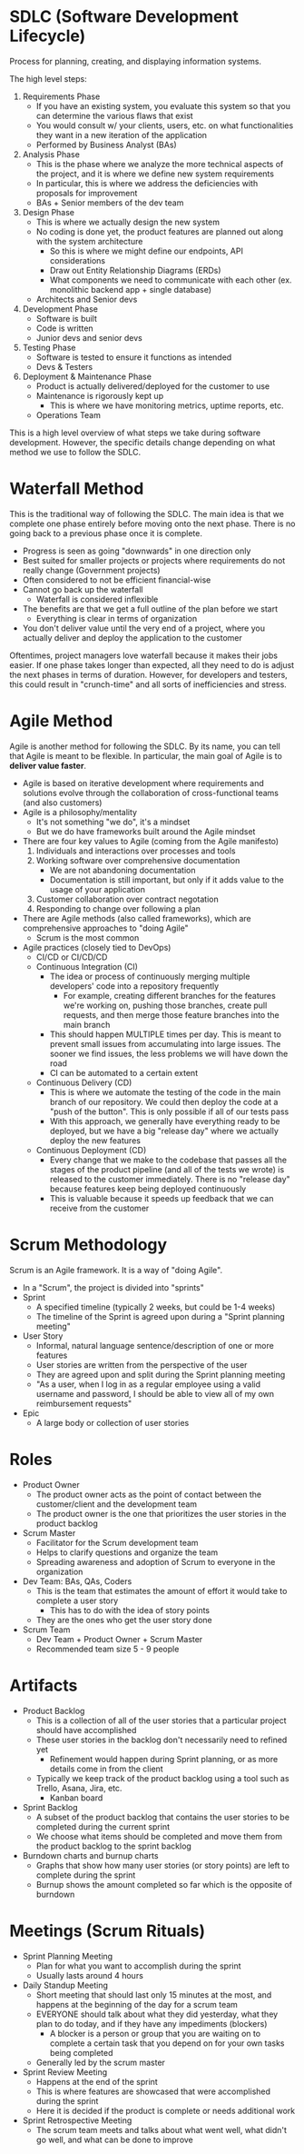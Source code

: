# SDLC (Software Development Lifecycle)
Process for planning, creating, and displaying information systems.

The high level steps:
1. Requirements Phase
    - If you have an existing system, you evaluate this system so that you can determine the various flaws that exist
    - You would consult w/ your clients, users, etc. on what functionalities they want in a new iteration of the application
    - Performed by Business Analyst (BAs)
2. Analysis Phase
    - This is the phase where we analyze the more technical aspects of the project, and it is where we define new system requirements
    - In particular, this is where we address the deficiencies with proposals for improvement
    - BAs + Senior members of the dev team
3. Design Phase
    - This is where we actually design the new system
    - No coding is done yet, the product features are planned out along with the system architecture
        - So this is where we might define our endpoints, API considerations
        - Draw out Entity Relationship Diagrams (ERDs)
        - What components we need to communicate with each other (ex. monolithic backend app + single database)
    - Architects and Senior devs
4. Development Phase
    - Software is built
    - Code is written
    - Junior devs and senior devs
5. Testing Phase
    - Software is tested to ensure it functions as intended
    - Devs & Testers
6. Deployment & Maintenance Phase
    - Product is actually delivered/deployed for the customer to use
    - Maintenance is rigorously kept up
        - This is where we have monitoring metrics, uptime reports, etc.
    - Operations Team

This is a high level overview of what steps we take during software development. However, the specific details change depending on what method we use to follow the SDLC.

# Waterfall Method
This is the traditional way of following the SDLC. The main idea is that we complete one phase entirely before moving onto the next phase. There is no going back to a previous phase once it is complete.

- Progress is seen as going "downwards" in one direction only
- Best suited for smaller projects or projects where requirements do not really change (Government projects)
- Often considered to not be efficient financial-wise
- Cannot go back up the waterfall
    - Waterfall is considered inflexible
- The benefits are that we get a full outline of the plan before we start
    - Everything is clear in terms of organization
- You don't deliver value until the very end of a project, where you actually deliver and deploy the application to the customer

Oftentimes, project managers love waterfall because it makes their jobs easier. If one phase takes longer than expected, all they need to do is adjust the next phases in terms of duration. However, for developers and testers, this could result in "crunch-time" and all sorts of inefficiencies and stress.

# Agile Method
Agile is another method for following the SDLC. By its name, you can tell that Agile is meant to be flexible. In particular, the main goal of Agile is to **deliver value faster**.

- Agile is based on iterative development where requirements and solutions evolve through the collaboration of cross-functional teams (and also customers)
- Agile is a philosophy/mentality
    - It's not something "we do", it's a mindset
    - But we do have frameworks built around the Agile mindset
- There are four key values to Agile (coming from the Agile manifesto)
    1. Individuals and interactions over processes and tools
    2. Working software over comprehensive documentation
        - We are not abandoning documentation
        - Documentation is still important, but only if it adds value to the usage of your application
    3. Customer collaboration over contract negotation
    4. Responding to change over following a plan
- There are Agile methods (also called frameworks), which are comprehensive approaches to "doing Agile"
    - Scrum is the most common
- Agile practices (closely tied to DevOps)
    - CI/CD or CI/CD/CD
    - Continuous Integration (CI)
        - The idea or process of continuously merging multiple developers' code into a repository frequently
            - For example, creating different branches for the features we're working on, pushing those branches, create pull requests, and then merge those feature branches into the main branch
        - This should happen MULTIPLE times per day. This is meant to prevent small issues from accumulating into large issues. The sooner we find issues, the less problems we will have down the road
        - CI can be automated to a certain extent
    - Continuous Delivery (CD)
        - This is where we automate the testing of the code in the main branch of our repository. We could then deploy the code at a "push of the button". This is only possible if all of our tests pass
        - With this approach, we generally have everything ready to be deployed, but we have a big "release day" where we actually deploy the new features
    - Continuous Deployment (CD)
        - Every change that we make to the codebase that passes all the stages of the product pipeline (and all of the tests we wrote) is released to the customer immediately. There is no "release day" because features keep being deployed continuously
        - This is valuable because it speeds up feedback that we can receive from the customer

# Scrum Methodology
Scrum is an Agile framework. It is a way of "doing Agile".

- In a "Scrum", the project is divided into "sprints"
- Sprint
    - A specified timeline (typically 2 weeks, but could be 1-4 weeks)
    - The timeline of the Sprint is agreed upon during a "Sprint planning meeting"
- User Story
    - Informal, natural language sentence/description of one or more features
    - User stories are written from the perspective of the user
    - They are agreed upon and split during the Sprint planning meeting
    - "As a user, when I log in as a regular employee using a valid username and password, I should be able to view all of my own reimbursement requests"
- Epic
    - A large body or collection of user stories

# Roles
- Product Owner
    - The product owner acts as the point of contact between the customer/client and the development team
    - The product owner is the one that prioritizes the user stories in the product backlog
- Scrum Master
    - Facilitator for the Scrum development team
    - Helps to clarify questions and organize the team
    - Spreading awareness and adoption of Scrum to everyone in the organization
- Dev Team: BAs, QAs, Coders
    - This is the team that estimates the amount of effort it would take to complete a user story
        - This has to do with the idea of story points
    - They are the ones who get the user story done
- Scrum Team
    - Dev Team + Product Owner + Scrum Master
    - Recommended team size 5 - 9 people

# Artifacts
- Product Backlog
    - This is a collection of all of the user stories that a particular project should have accomplished
    - These user stories in the backlog don't necessarily need to refined yet
        - Refinement would happen during Sprint planning, or as more details come in from the client
    - Typically we keep track of the product backlog using a tool such as Trello, Asana, Jira, etc.
        - Kanban board
- Sprint Backlog
    - A subset of the product backlog that contains the user stories to be completed during the current sprint
    - We choose what items should be completed and move them from the product backlog to the sprint backlog
- Burndown charts and burnup charts
    - Graphs that show how many user stories (or story points) are left to complete during the sprint
    - Burnup shows the amount completed so far which is the opposite of burndown

# Meetings (Scrum Rituals)
- Sprint Planning Meeting
    - Plan for what you want to accomplish during the sprint
    - Usually lasts around 4 hours
- Daily Standup Meeting
    - Short meeting that should last only 15 minutes at the most, and happens at the beginning of the day for a scrum team
    - EVERYONE should talk about what they did yesterday, what they plan to do today, and if they have any impediments (blockers)
        - A blocker is a person or group that you are waiting on to complete a certain task that you depend on for your own tasks being completed
    - Generally led by the scrum master
- Sprint Review Meeting
    - Happens at the end of the sprint
    - This is where features are showcased that were accomplished during the sprint
    - Here it is decided if the product is complete or needs additional work
- Sprint Retrospective Meeting
    - The scrum team meets and talks about what went well, what didn't go well, and what can be done to improve